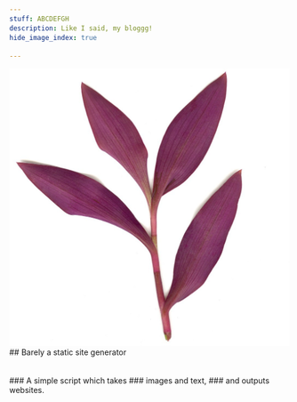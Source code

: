 ```yaml
---
stuff: ABCDEFGH
description: Like I said, my bloggg!
hide_image_index: true

---
```

<img src='wj.jpg' id ='wj'>
## Barely a static site generator
<br><br><br>
### A simple script which takes 
### images and text,
### and outputs websites.
<br><br><br><br><br><br><br><br><br><br><br>

